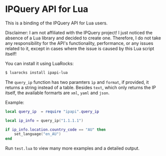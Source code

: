 # IPQuery API for Lua

This is a binding of the IPQuery API for Lua users.

Disclaimer: I am not affiliated with the IPQuery project! I just noticed the absence of a Lua library and decided to create one. Therefore, I do not take any responsibility for the API's functionality, performance, or any issues related to it, except in cases where the issue is caused by this Lua script itself!

You can install it using LuaRocks: 

```sh
$ luarocks install ipapi-lua
```

The `query_ip` function has two paramters `ìp` and `format`, if provided, it returns a string instead of a table. Besides `text`, which only returns the IP itself, the available formarts are `xml`, `yaml` and `json`.

Example:

```lua
local query_ip  = require "ipapi".query_ip

local ip_info = query_ip("1.1.1.1")

if ip_info.location.country_code == "AU" then
    set_language("en_AU")
end
```

Run `test.lua` to view many more examples and a detailed output.

